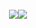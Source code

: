 <div style="display:flex; justify-content:center;">
<!--   <h3>Hi there, I'm sseung416 👋 <h3>
  <h4>안드로이드 개발자를 희망하는 대구소프트웨어마이스터고 학생입니다!</h3> -->
  <!--<img src="https://upload.wikimedia.org/wikipedia/commons/0/06/Kotlin_Icon.svg"k style="width:20px; height:20px;"/>-->
  <div style="display:flex; margin:100px">
    <img src="https://github-readme-stats.vercel.app/api?username=sseung416"/>
    <img style="" src="https://github-readme-stats.vercel.app/api/top-langs/?username=sseung416&layout=compact"/>
  </div>
  <!--<img src="https://github-readme-stats.vercel.app/api/wakatime?username=sseung416"/>-->
</div>
